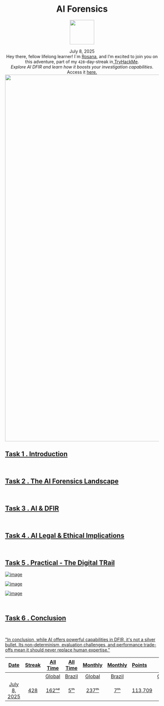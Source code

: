 <h1 align="center">AI Forensics</h1>
<p align="center"><img width="80px" src="https://github.com/user-attachments/assets/b0287f17-65f7-4d3a-a1cd-c6ba11a21784"><br>
<p align="center">July 8, 2025<br> Hey there, fellow lifelong learner! I´m <a href="https://www.linkedin.com/in/rosanafssantos/">Rosana</a>, 
and I’m excited to join you on this adventure, part of my <code>428</code>-day-streak in<a href="https://tryhackme.com"> TryHackMe</a>.<br>
<em>Explore AI DFIR and learn how it boosts your investigation capabilities</em>.<br>
Access it <a href=https://tryhackme.com/room/defadversarialattacks"</a>here.<br>
<img width="1200px" src="https://github.com/user-attachments/assets/138d26e5-c9b0-425b-80cd-68dd3e134e28"></p>

<h2>Task 1 . Introduction</h2>

<br>

<h2>Task 2 . The AI Forensics Landscape</h2>

<br>

<h2>Task 3 . AI & DFIR</h2>

<br>

<h2>Task 4 . AI Legal & Ethical Implications</h2>

<br>

<h2>Task 5 . Practical - The Digital TRail</h2>

![image](https://github.com/user-attachments/assets/b370fe9a-7814-47e1-be7f-d7d4ac57bff5)

![image](https://github.com/user-attachments/assets/4f6f157e-68ca-4d96-a72a-4251122e916c)

![image](https://github.com/user-attachments/assets/26bf3b6c-4676-460f-9251-aeeb93091889)


<br>

<h2>Task 6 . Conclusion</h2>

<br>

"In conclusion, while AI offers powerful capabilities in DFIR, it's not a silver bullet. Its non-determinism, evaluation challenges, and performance trade-offs mean it should never replace human expertise."

<div align="center">

| Date              | Streak   | All Time     | All Time     | Monthly     | Monthly    | Points   | Rooms     | Badges    |
| :---------------: | :------: | :----------: | :----------: | :---------: | :--------: | :------  | :-------: | :-------: |
|                   |          |    Global    |    Brazil    |    Global   |   Brazil   |          | Completed |           |
| July 8, 2025      | 428      |     162ⁿᵈ    |      5ᵗʰ     |    237ᵗʰ    |     7ᵗʰ    |  113,709 |    838    |     64   |

</div>

